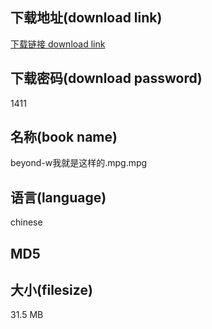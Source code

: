 ## 下载地址(download link)
[下载链接 download link](https://tutu365.netlify.app/?s=beyond-w%E6%88%91%E5%B0%B1%E6%98%AF%E8%BF%99%E6%A0%B7%E7%9A%84.mpg)

## 下载密码(download password)
1411

## 名称(book name)
beyond-w我就是这样的.mpg.mpg

## 语言(language)
chinese

## MD5


## 大小(filesize)
31.5 MB

